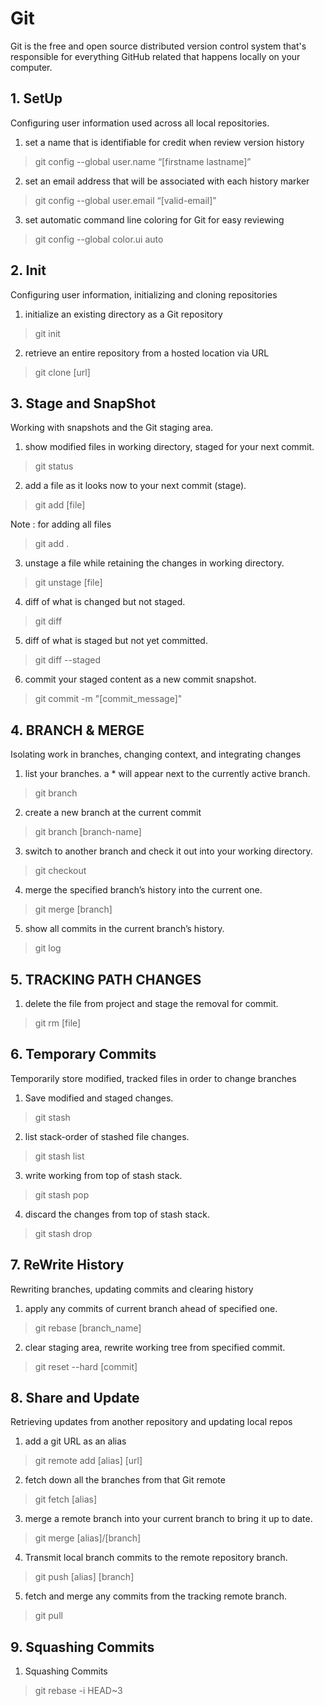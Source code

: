 # Git 

 Git is the free and open source distributed version control system that's responsible for everything GitHub related that happens locally on your computer.

 ## 1. SetUp

 Configuring user information used across all local repositories.

1.  set a name that is identifiable for credit when review version history

> git config --global user.name “[firstname lastname]” 

2. set an email address that will be associated with each history marker

> git config --global user.email “[valid-email]”

3. set automatic command line coloring for Git for easy reviewing

> git config --global color.ui auto

## 2. Init

Configuring user information, initializing and cloning repositories

1. initialize an existing directory as a Git repository

> git init 

2. retrieve an entire repository from a hosted location via URL

> git clone [url]

## 3. Stage and SnapShot 

Working with snapshots and the Git staging area.

1. show modified files in working directory, staged for your next commit.

> git status 

2. add a file as it looks now to your next commit (stage).

> git add [file]

Note : for adding all files 

> git add .

3. unstage a file while retaining the changes in working directory.

> git unstage [file]

4. diff of what is changed but not staged.

> git diff 

5. diff of what is staged but not yet committed.

> git diff --staged

6. commit your staged content as a new commit snapshot.

> git commit -m "[commit_message]"

## 4. BRANCH & MERGE

Isolating work in branches, changing context, and integrating changes

1. list your branches. a * will appear next to the currently active branch.

> git branch

2. create a new branch at the current commit

> git branch [branch-name]

3. switch to another branch and check it out into your working directory.

> git checkout

4. merge the specified branch’s history into the current one.

> git merge [branch]

5. show all commits in the current branch’s history.

> git log 

## 5. TRACKING PATH CHANGES

1. delete the file from project and stage the removal for commit.

> git rm [file]

## 6. Temporary Commits

Temporarily store modified, tracked files in order to change branches

1. Save modified and staged changes.

> git stash 

2. list stack-order of stashed file changes.

> git stash list 

3. write working from top of stash stack.

> git stash pop

4. discard the changes from top of stash stack.

> git stash drop

## 7. ReWrite History 

Rewriting branches, updating commits and clearing history

1. apply any commits of current branch ahead of specified one.

> git rebase [branch_name]

2. clear staging area, rewrite working tree from specified commit.

> git reset --hard [commit]

## 8. Share and Update 

Retrieving updates from another repository and updating local repos

1. add a git URL as an alias

> git remote add [alias] [url]

2. fetch down all the branches from that Git remote

> git fetch [alias]

3. merge a remote branch into your current branch to bring it up to date.

> git merge [alias]/[branch]

4. Transmit local branch commits to the remote repository branch.

> git push [alias] [branch]

5. fetch and merge any commits from the tracking remote branch.

> git pull 


## 9. Squashing Commits 

1. Squashing Commits
> git rebase -i HEAD~3



